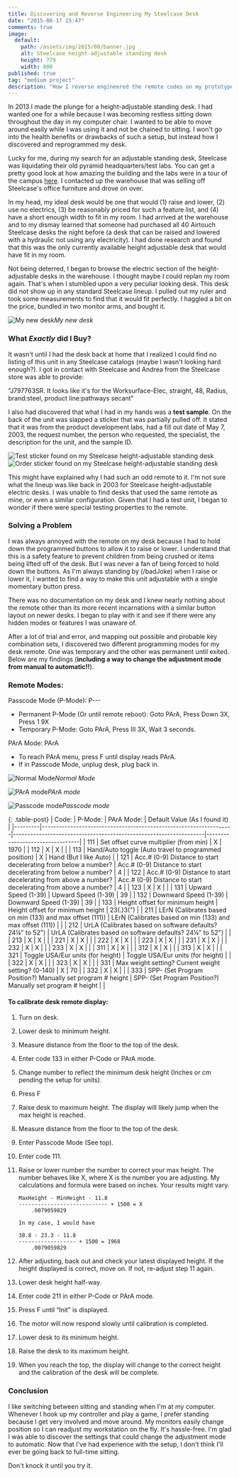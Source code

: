 ```yaml
---
title: Discovering and Reverse Engineering My Steelcase Desk
date: "2015-08-17 15:47"
comments: true
image:
  default:  
    path: /assets/img/2015/08/banner.jpg
    alt: Steelcase height-adjustable standing desk
    height: 779
    width: 800
published: true
tag: "medium project"
description: "How I reverse engineered the remote codes on my prototype Steelcase sit/stand desk unlocking secret developer codes to enable One Touch adjustments"
---
```


In 2013 I made the plunge for a height-adjustable standing desk. I had wanted one for a while because I was becoming restless sitting down throughout the day in my computer chair. I wanted to be able to move around easily while I was using it and not be chained to sitting. I won't go into the health benefits or drawbacks of such a setup, but instead how I discovered and reprogrammed my desk.

Lucky for me, during my search for an adjustable standing desk, Steelcase was liquidating their old pyramid headquarters/test labs. You can get a pretty good look at how amazing the building and the labs were in a tour of the campus [here](https://www.youtube.com/watch?v=GTsdOLD-CyI).
I contacted up the warehouse that was selling off Steelcase's office furniture and drove on over.

In my head, my ideal desk would be one that would (1) raise and lower, (2) use no electrics, (3) be reasonably priced for such a feature list, and (4) have a short enough width to fit in my room. I had arrived at the warehouse and to my dismay learned that someone had purchased all 40 Airtouch Steelcase desks the night before (a desk that can be raised and lowered with a hydraulic not using any electricity). I had done research and found that this was the only currently available height adjustable desk that would have fit in my room.

Not being deterred, I began to browse the electric section of the height-adjustable desks in the warehouse. I thought maybe I could replan my room again. That's when I stumbled upon a very peculiar looking desk. This desk did not show up in any standard Steelcase lineup. I pulled out my ruler and took some measurements to find that it would fit perfectly. I haggled a bit on the price, bundled in two monitor arms, and bought it.

![My new desk](/assets/img/2015/08/desk.jpg)*My new desk*

### What _Exactly_ did I Buy?

It wasn't until I had the desk back at home that I realized I could find no listing of this unit in any Steelcase catalogs (maybe I wasn't looking hard enough?). I got in contact with Steelcase and Andrea from the Steelcase store was able to provide:

"J797763SR. It looks like it's for the Worksurface-Elec, straight, 48, Radius, brand:steel, product line:pathways secant"

I also had discovered that what I had in my hands was a **test sample**. On the back of the unit was slapped a sticker that was partially pulled off. It stated that it was from the product development labs, had a fill out date of May 7, 2003, the request number, the person who requested, the specialist, the description for the unit, and the sample ID.

![Test sticker found on my Steelcase height-adjustable standing desk](/assets/img/2015/08/test_sticker.jpg)
![Order sticker found on my Steelcase height-adjustable standing desk](/assets/img/2015/08/order_sticker.jpg)

This might have explained why I had such an odd remote to it. I'm not sure what the lineup was like back in 2003 for Steelcase height-adjustable electric desks. I was unable to find desks that used the same remote as mine, or even a similar configuration. Given that I had a test unit, I began to wonder if there were special testing properties to the remote.

### Solving a Problem

I was always annoyed with the remote on my desk because I had to hold down the programmed buttons to allow it to raise or lower. I understand that this is a safety feature to prevent children from being crushed or items being lifted off of the desk. But I was never a fan of being forced to hold down the buttons. As I'm always standing by (/badJoke) when I raise or lower it, I wanted to find a way to make this unit adjustable with a single momentary button press.

There was no documentation on my desk and I knew nearly nothing about the remote other than its more recent incarnations with a similar button layout on newer desks. I began to play with it and see if there were any hidden modes or features I was unaware of.

After a lot of trial and error, and mapping out possible and probable key combination sets, I discovered two different programming modes for my desk remote. One was temporary and the other was permanent until exited. Below are my findings (**including a way to change the adjustment mode from manual to automatic!!**).


### Remote Modes:

Passcode Mode (P-Mode): P---

  - Permanent P-Mode (Or until remote reboot): Goto PArA, Press Down 3X, Press 1 9X
  - Temporary P-Mode: Goto PArA, Press III 3X, Wait 3 seconds.

PArA Mode: PArA

  - To reach PArA menu, press F until display reads PArA.
  - If in Passcode Mode, unplug desk, plug back in.

![Normal Mode](/assets/img/2015/08/normal.jpg)*Normal Mode*

![PArA mode](/assets/img/2015/08/PArA.jpg)*PArA mode*

![Passcode mode](/assets/img/2015/08/passcode.jpg)*Passcode mode*

{: .table-post}
  | Code: 	| P-Mode:                                                         	| PArA Mode:                                                      	| Default Value (As I found it) 	|
  |---------|-------------------------------------------------------------------|-------------------------------------------------------------------|---------------------------------|
  | 111   	| Set offset curve multiplier (from min)                          	| X                                                               	| 1970                          	|
  | 112   	| X                                                               	| X                                                               	|                               	|
  | 113   	| Hand/Auto toggle (Auto travel to programmed position)           	| X                                                               	| Hand (But I like Auto)        	|
  | 121   	| Acc.# (0-9) Distance to start decelerating from below a number? 	| Acc.# (0-9) Distance to start decelerating from below a number? 	| 4                             	|
  | 122   	| Acc.# (0-9) Distance to start decelerating from above a number? 	| Acc.# (0-9) Distance to start decelerating from above a number? 	| 4                             	|
  | 123   	| X                                                               	| X                                                               	|                               	|
  | 131   	| Upward Speed (1-39)                                             	| Upward Speed (1-39)                                             	| 39                            	|
  | 132   	| Downward Speed (1-39)                                           	| Downward Speed (1-39)                                           	| 39                            	|
  | 133   	| Height offset for minimum height                                	| Height offset for minimum height                                	| 23(.)3(")                     	|
  | 211   	| LErN (Calibrates based on min (133) and max offset (111))       	| LErN (Calibrates based on min (133) and max offset (111))       	|                               	|
  | 212   	| UrLA (Calibrates based on software defaults? 24¼" to 52")       	| UrLA (Calibrates based on software defaults? 24¼" to 52")       	|                               	|
  | 213   	| X                                                               	| X                                                               	|                               	|
  | 221   	| X                                                               	| X                                                               	|                               	|
  | 222   	| X                                                               	| X                                                               	|                               	|
  | 223   	| X                                                               	| X                                                               	|                               	|
  | 231   	| X                                                               	| X                                                               	|                               	|
  | 232   	| X                                                               	| X                                                               	|                               	|
  | 233   	| X                                                               	| X                                                               	|                               	|
  | 311   	| X                                                               	| X                                                               	|                               	|
  | 312   	| X                                                               	| X                                                               	|                               	|
  | 313   	| X                                                               	| X                                                               	|                               	|
  | 321   	| Toggle USA/Eur units (for height)                               	| Toggle USA/Eur units (for height)                               	|                               	|
  | 322   	| X                                                               	| X                                                               	|                               	|
  | 323   	| X                                                               	| X                                                               	|                               	|
  | 331   	| Max weight setting? Current weight setting? (0-140)             	| X                                                               	| 70                            	|
  | 332   	| X                                                               	| X                                                               	|                               	|
  | 333   	| SPP- (Set Program Position?) Manually set program # height      	| SPP- (Set Program Position?) Manually set program # height      	|                               	|


#### To calibrate desk remote display:

1. Turn on desk.
2. Lower desk to minimum height.
3. Measure distance from the floor to the top of the desk.
4. Enter code 133 in either P-Code or PArA mode.
5. Change number to reflect the minimum desk height (Inches or cm pending the setup for units).
6. Press F
7. Raise desk to maximum height. The display will likely jump when the max height is reached.
8. Measure distance from the floor to the top of the desk.
9. Enter Passcode Mode (See top).
10. Enter code 111.
11. Raise or lower number the number to correct your max height. The number behaves like X, where X is the number you are adjusting. My calculations and formula were based on inches. Your results might vary.

    ```
    MaxHeight - MinHeight - 11.8
    ---------------------------- + 1500 = X
        .0079059829

    In my case, I would have

    38.8 - 23.3 - 11.8
    ------------------ + 1500 = 1968
        .0079059829
    ```

12. After adjusting, back out and check your latest displayed height. If the height displayed is correct, move on. If not, re-adjust step 11 again.
13. Lower desk height half-way.
14. Enter code 211 in either P-Code or PArA mode.
15. Press F until “Init” is displayed.
16. The motor will now respond slowly until calibration is completed.
17. Lower desk to its minimum height.
18. Raise the desk to its maximum height.
19. When you reach the top, the display will change to the correct height and the calibration of the desk will be complete.


### Conclusion

I like switching between sitting and standing when I'm at my computer. Whenever I hook up my controller and play a game, I prefer standing because I get very involved and move around. My monitors easily change position so I can readjust my workstation on the fly. It's hassle-free. I'm glad I was able to discover the settings that could change the adjustment mode to automatic. Now that I've had experience with the setup, I don't think I'll ever be going back to full-time sitting.

Don't knock it until you try it.
